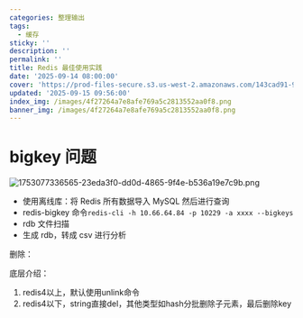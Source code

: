 ```yaml
---
categories: 整理输出
tags:
  - 缓存
sticky: ''
description: ''
permalink: ''
title: Redis 最佳使用实践
date: '2025-09-14 08:00:00'
cover: 'https://prod-files-secure.s3.us-west-2.amazonaws.com/143cad91-961b-48b0-82dc-78fbb6eb5abe/43539cac-2a74-4e44-9693-03381b35e458/106449882_p0.png?X-Amz-Algorithm=AWS4-HMAC-SHA256&X-Amz-Content-Sha256=UNSIGNED-PAYLOAD&X-Amz-Credential=ASIAZI2LB466YU7IWCAG%2F20250915%2Fus-west-2%2Fs3%2Faws4_request&X-Amz-Date=20250915T080723Z&X-Amz-Expires=3600&X-Amz-Security-Token=IQoJb3JpZ2luX2VjEPf%2F%2F%2F%2F%2F%2F%2F%2F%2F%2FwEaCXVzLXdlc3QtMiJIMEYCIQDZh9HLEX2ksSHnFshVtidMn4phb%2FVcVDIDDiWA3WAwcQIhAJYkYmx8KAz%2BBJA0IR53u5NC8XQKdrDaoqL%2BKl%2FhFMzEKv8DCG8QABoMNjM3NDIzMTgzODA1IgwDTwb8PILZ6oPK5foq3AMIBRoqMqWfbq4mfeGeB2iNsZAQ5jTuZAkAD5GZZ%2FJN%2FTBFWgIhgrbbRXIOIb%2BQRzQsabc81wzVTFx%2BOqeGOTwyDcGmQEG9b%2F6FpB3al6K7Yj13fZbRMa311YeAYmcLvWUx3zr4D1HTDCoy%2FUslzrmu5YN7WKZaDySu6q%2BZsyYwneM4SAUk31dKx7TU%2Bx9B3%2FaOQGFq1x73Nat49HQahHdlXlB8iBp0Wzecv%2BXlCCEn2Ra1bFepXTPozBC1S9X0038IG8ZZlzzjfIblvKbebdxlVHVpI3ALDcDo6LaGwe%2Bd4pcRlsbIXOvhBvJl%2B9xQK04ioHeDQx3QUegCgjETBT03m%2Bvs%2FPdMXEPLKfvoXEp4Ez2ZY27bZLY5JCCh%2BP1BYy1YZQJ0CS8XDAXFwTlXDRdhrYx8pUxK8eAQwhUf%2FUj8%2BUNtAS%2By6LHZJX%2F3EFZ1tmMcTXt5T25kmm0v96pVQ5mAew9AwPhUQdOGjQrcOczfH6X%2BTnYn5VE7SH3cQQnTLwTeZvHvOdmJLs8hFybfMBEQpBxB6%2B2x8uToRwELgZ2wvc2vKVn1Q%2F7ymRJOhE2C85aYqz%2B48BiW4dau0ORPMgX%2Fyy5aI0SZ%2FESIS5V6FRVGxPdSJsftkIsSuGFtYTDc357GBjqkAZ3yvqVQyIeguvtSKlWEPiop%2F0p1205qMD4frxbdpiDZNyu2X2Pbar8n1BU5rj7Ag4q8ExrGfiW0IlZVfgqtEDfiCv5osqfYHHzJ2Xrc8XuM1sRKDgrFf1sYbFh6MReTvM3OHt5w9zS6jvWvBxmhXPGCKWiq1QckpLtwN8pcOnVevGM%2BtvgFXz5Mu31yw3p%2FhvGBE7YMQ2FK0%2B4xvMeX6hOW1veK&X-Amz-Signature=312baadd0130b5caa8df2612cea777e0f6b76a3494a7bfa1aaa71cc7ad4c934a&X-Amz-SignedHeaders=host&x-amz-checksum-mode=ENABLED&x-id=GetObject'
updated: '2025-09-15 09:56:00'
index_img: /images/4f27264a7e8afe769a5c2813552aa0f8.png
banner_img: /images/4f27264a7e8afe769a5c2813552aa0f8.png
---
```


# bigkey 问题


![1753077336565-23eda3f0-dd0d-4865-9f4e-b536a19e7c9b.png](/images/c6758344cbe13f3ebf0f8718f40ab3f3.png)

- 使用离线库：将 Redis 所有数据导入 MySQL 然后进行查询
- redis-bigkey 命令`redis-cli -h 10.66.64.84 -p 10229 -a xxxx --bigkeys`
- rdb 文件扫描
- 生成 rdb，转成 csv 进行分析

删除：


底层介绍：

1. redis4以上，默认使用unlink命令
2. redis4以下，string直接del，其他类型如hash分批删除子元素，最后删除key
